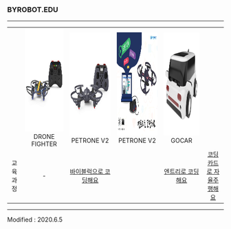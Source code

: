 ### BYROBOT.EDU

---

<div align="center">
    <table>
        <tr>
            <td><div align="center"></div></td>
            <td>
                <div align="center">
                    <img src="/assets/images/products/drone_fighter_and_controller.jpg" alt="drone_fighter_and_controller" height="240" width="240"><br>
                    DRONE FIGHTER
                </div>
            </td>
            <td>
                <div align="center">
                    <img src="/assets/images/products/petrone_v2_and_controller.jpg" alt="petrone_v2_and_controller" height="240" width="240"><br>
                    PETRONE V2
                </div>
            </td>
                        <td>
                <div align="center">
                    <img src="/assets/images/products/entry_mian.jpg" height="240" width="240"><br>
                    PETRONE V2
                </div>
            </td>
                        <td>
                <div align="center">
                    <img src="/assets/images/products/gocar.png" height="240" width="240"><br>
                    GOCAR
                </div>
            </td>
        </tr>
        <tr>
            <td><div align="center">교육과정</div></td>
            <td><div align="center">-</div></td>
            <td><div align="center"><a href="/software/byblocks/">바이블럭으로 코딩해요</a></div><td>
            <td><div align="center"><a href="/software/entry/">엔트리로 코딩해요</a></div></td>
            <td><div align="center"><a href="/software/gocar/">코딩카드로 자율주행해요</a></div></td>
        </tr>
    </table>
</div>

---

Modified : 2020.6.5